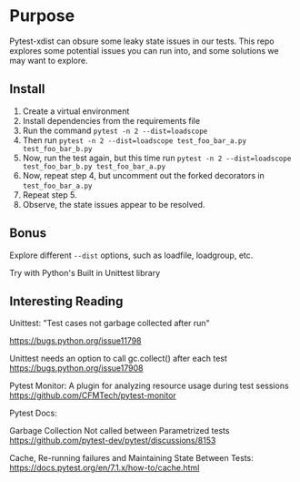 # Purpose

Pytest-xdist can obsure some leaky state issues in our tests. This repo explores some potential issues you can run into, and some solutions we may want to explore.

## Install

1. Create a virtual environment
2. Install dependencies from the requirements file
3. Run the command `pytest -n 2 --dist=loadscope` 
4. Then run `pytest -n 2 --dist=loadscope test_foo_bar_a.py test_foo_bar_b.py`
5. Now, run the test again, but this time run `pytest -n 2 --dist=loadscope test_foo_bar_b.py test_foo_bar_a.py` 
6. Now, repeat step 4, but uncomment out the forked decorators in `test_foo_bar_a.py`
7. Repeat step 5.
8. Observe, the state issues appear to be resolved.

## Bonus

Explore different `--dist` options, such as loadfile, loadgroup, etc.

Try with Python's Built in Unittest library


## Interesting Reading

Unittest: "Test cases not garbage collected after run"

https://bugs.python.org/issue11798

Unittest needs an option to call gc.collect() after each test
https://bugs.python.org/issue17908

Pytest Monitor: A plugin for analyzing resource usage during test sessions
https://github.com/CFMTech/pytest-monitor


Pytest Docs:


Garbage Collection Not called between Parametrized tests
https://github.com/pytest-dev/pytest/discussions/8153

Cache, Re-running failures  and Maintaining State Between Tests:
https://docs.pytest.org/en/7.1.x/how-to/cache.html
 
